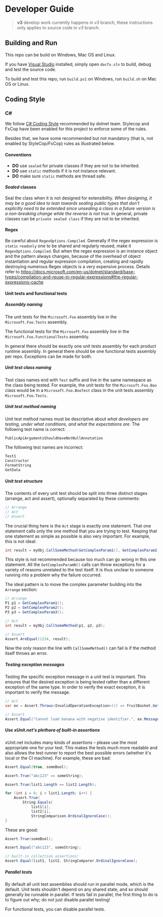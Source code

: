 # Developer Guide

> __v3__ develop work currently happens in _v3_ branch, these instructions only applies to source code in _v3_ branch.

## Building and Run

This repo can be build on Windows, Mac OS and Linux.

If you have [Visual Studio](https://www.visualstudio.com/vs/) installed, simply open `docfx.sln` to build, debug and test the source code.

To build and test this repo, run `build.ps1` on Windows, run `build.sh` on Mac OS or Linux.

## Coding Style

### C#
We follow [C# Coding Style](https://github.com/dotnet/corefx/blob/master/Documentation/coding-guidelines/coding-style.md) recommended by dotnet team. Stylecop and FxCop have been enabled for this project to enforce some of the rules.

Besides that, we have some recommended but not mandatory (that is, not enabled by StyleCop/FxCop) rules as illustrated below.

#### Conventions
* **DO** use `sealed` for private classes if they are not to be inherited.
* **DO** use `static` methods if it is not instance relevant.
* **DO** make sure `static` methods are thread safe.

#### *Sealed* classes
Seal the class when it is not designed for extensibility. *When designing, it may be a good idea to lean towards sealing public types that don't explicitly need to be extended since unsealing a class in a future version is a non-breaking change while the reverse is not true.* In general, private classes can be `private sealed class` if they are not to be inherited.

#### Regex
Be careful about `RegexOptions.Compiled`. Generally if the regex expression is `static` `readonly` one to be shared and regularly reused, make it `RegexOptions.Compiled`. But when the regex expression is an instance object and the pattern always changes, because of the overhead of object instantiation and regular expression compilation, creating and rapidly destroying numerous Regex objects is a very expensive process. Details refer to https://docs.microsoft.com/en-us/dotnet/standard/base-types/compilation-and-reuse-in-regular-expressions#the-regular-expressions-cache

#### Unit tests and functional tests
##### Assembly naming
The unit tests for the `Microsoft.Foo` assembly live in the `Microsoft.Foo.Tests` assembly.

The functional tests for the `Microsoft.Foo` assembly live in the `Microsoft.Foo.FunctionalTests` assembly.

In general there should be exactly one unit tests assembly for each product runtime assembly. In general there should be one functional tests assembly per repo. Exceptions can be made for both.

##### Unit test class naming
Test class names end with `Test` suffix and live in the same namespace as the class being tested. For example, the unit tests for the `Microsoft.Foo.Boo` class would be in a `Microsoft.Foo.BooTest` class in the unit tests assembly `Microsoft.Foo.Tests`.

##### Unit test method naming
Unit test method names must be descriptive about *what developers are testing, under what conditions, and what the expectations are*. The following test name is correct:

```cs
PublicApiArgumentsShouldHaveNotNullAnnotation
```

The following test names are incorrect:

```cs
Test1
Constructor
FormatString
GetData
```

##### Unit test structure
The contents of every unit test should be split into three distinct stages (arrange, act and assert), optionally separated by these comments:

```cs
// Arrange
// Act
// Assert
```

The crucial thing here is the `Act` stage is exactly one statement. That one statement calls only the one method that you are trying to test. Keeping that one statement as simple as possible is also very important. For example, this is not ideal:

```cs
int result = myObj.CallSomeMethod(GetComplexParam1(), GetComplexParam2(), GetComplexParam3());
```

This style is not recommended because too much can go wrong in this one statement. All the `GetComplexParamN()` calls can throw exceptions for a variety of reasons unrelated to the test itself. It is thus unclear to someone running into a problem why the failure occurred.

The ideal pattern is to move the complex parameter building into the `Arrange` section:

```cs
// Arrange
P1 p1 = GetComplexParam1();
P2 p2 = GetComplexParam2();
P3 p3 = GetComplexParam3();

// Act
int result = myObj.CallSomeMethod(p1, p2, p3);

// Assert
Assert.AreEqual(1234, result);
```

Now the only reason the line with `CallSomeMethod()` can fail is if the method itself throws an error.

##### Testing exception messages

Testing the specific exception message in a unit test is important. This ensures that the desired exception is being tested rather than a different exception of the same type. In order to verify the exact exception, it is important to verify the message.

```cs
// Act
var ex = Assert.Throws<InvalidOperationException>(() => fruitBasket.GetBananaById(-1));

// Assert
Assert.Equal("Cannot load banana with negative identifier.", ex.Message);
```

##### Use xUnit.net's plethora of built-in assertions
xUnit.net includes many kinds of assertions – please use the most appropriate one for your test. This makes the tests much more readable and also allows the test runner to report the best possible errors (whether it's local or the CI machine). For example, these are bad:

```cs
Assert.Equal(true, someBool);

Assert.True("abc123" == someString);

Assert.True(list1.Length == list2.Length);

for (int i = 0; i < list1.Length; i++) {
    Assert.True(
        String.Equals(
            list1[i],
            list2[i],
            StringComparison.OrdinalIgnoreCase));
}
```

These are good:

```cs
Assert.True(someBool);

Assert.Equal("abc123", someString);

// built-in collection assertions!
Assert.Equal(list1, list2, StringComparer.OrdinalIgnoreCase);
```

##### Parallel tests
By default all unit test assemblies should run in parallel mode, which is the default. Unit tests shouldn't depend on any shared state, and so should generally be runnable in parallel. If tests fail in parallel, the first thing to do is to figure out why; do not just disable parallel testing!

For functional tests, you can disable parallel tests.

